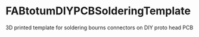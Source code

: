 # FABtotumDIYPCBSolderingTemplate
3D printed template for soldering bourns connectors on DIY proto head PCB
